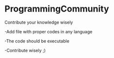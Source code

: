 # ProgrammingCommunity
Contribute your knowledge wisely

-Add file with proper codes in any language


-The code should be executable


-Contribute wisely ;)
